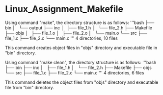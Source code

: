 # Linux_Assignment_Makefile

Using command "make", the directory structure is as follows:
'''bash
├── bin
│   └── output
├── inc
│   ├── file_1.h
│   └── file_2.h
├── Makefile
├── objs
│   ├── file_1.o
│   ├── file_2.o
│   └── main.o
└── src
    ├── file_1.c
    ├── file_2.c
    └── main.c
'''
4 directories, 10 files

This command creates object files in "objs" directory and executable file in "bin" directory.


Using command "make clean", the directory structure is as follows:
'''bash
├── bin
├── inc
│   ├── file_1.h
│   └── file_2.h
├── Makefile
├── objs
└── src
    ├── file_1.c
    ├── file_2.c
    └── main.c
'''
4 directories, 6 files

This command deletes the object files from "objs" directory and executable file from "bin" directory.
